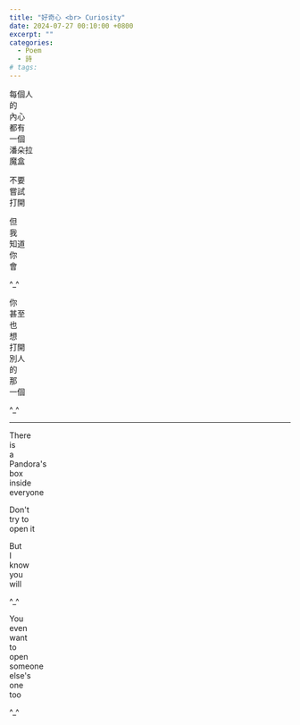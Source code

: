 ```yaml
---
title: "好奇心 <br> Curiosity"
date: 2024-07-27 00:10:00 +0800
excerpt: ""
categories:
  - Poem
  - 詩
# tags:
---
```


每個人  
的  
內心  
都有  
一個  
潘朵拉  
魔盒

不要  
嘗試  
打開

但  
我  
知道  
你  
會 

^_^

你  
甚至  
也  
想  
打開  
別人  
的  
那  
一個

^_^

---

There  
is  
a  
Pandora's  
box  
inside  
everyone

Don't  
try to  
open it

But  
I  
know  
you  
will 

^_^

You  
even  
want  
to  
open  
someone  
else's  
one  
too

^_^
